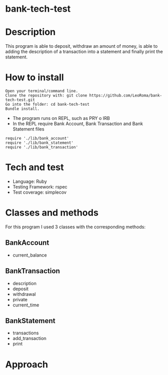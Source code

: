 # bank-tech-test

# Description

This program is able to deposit, withdraw an amount of money, is able to adding the description of a transaction into a statement and finally print the statement.

# How to install

```
Open your terminal/command line.
Clone the repository with: git clone https://github.com/LeoRoma/bank-tech-test.git
Go into the folder: cd bank-tech-test
Bundle install.
```
- The program runs on REPL, such as PRY o IRB
- In the REPL require Bank Account, Bank Transaction and Bank Statement files

```
require './lib/bank_account'
require './lib/bank_statement'
require './lib/bank_transaction'
```

# Tech and test

- Language: Ruby
- Testing Framework: rspec
- Test coverage: simplecov

# Classes and methods

For this program I used 3 classes with the corresponding methods:

## BankAccount
- current_balance

## BankTransaction
- description
- deposit
- withdrawal
- private
- current_time  

## BankStatement
- transactions
- add_transaction
- print

# Approach



